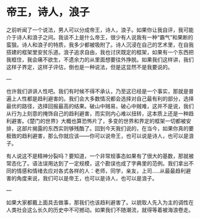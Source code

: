 # 帝王，诗人，浪子

之前听闻了一个说法，男人可以分成帝王，诗人，浪子。如果你让我自评，我可能介于诗人和浪子之间。我谈不上是什么帝王，很少有人说我有一种“霸气”和果断的蛮狠。诗人和浪子的特质，我多少都被吸附了。诗人沉浸在自己的艺术里，在自我搭建的框架里安贫乐道。浪子追求自由，我也讨厌既定的框架，如果有一个东西把我框住，我会痛不欲生，不遗余力的从里面想要往外挣脱。如果我们这样讲，我们这样子界定，这样子评估，倒也是一种说法，但是这显然不是我要说的。

—

也许我们讲讲人性吧。我们有时候不得不承认，乃至这已经是一个事实，那就是普遍上人性都是趋利避害的。我们会大多数情况都会选择对自己最有利的部分，选择最优的路径，选择回报最高的结果。破山中贼易，破心中贼难，这并不是说，我们从行为上刻意的掩饰自己的趋利避害，而实则内心难以扭转，这本质上还是一种趋利避害。《楚门的世界》大概也算恐怖片了，多变的世界和界定的框架一切都被安排，这部片揭露的东西实则够残酷了。回到今天我们说的，在当今，如果你真的要极致的趋利避害，那么你就应该——你可以说帝王，也可以说是诗人，也可以是浪子。

有人说这不是精神分裂吗？要知道，一个非常规事态如果有了很大的基数，那就被常态化了。语法误用达到了一定规模，这个勘误也成了字典里的范例。我们拿出不同的情感和情绪去应对各式各样的人：老师，同学，亲友，上司…..从最最趋利避害的角度来说，我们可以是帝王，也可以是诗人，也可以是浪子。

—

如果大家都戴上面具去做事，那我们也该趋利避害了。以貌取人先入为主的调性在人类社会这么长久的历史中不可撼动。如果我们不随潮流，就得等着被海浪卷走。

